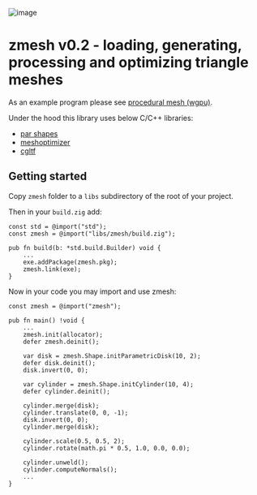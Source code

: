 ![image](logo.jpg)

# zmesh v0.2 - loading, generating, processing and optimizing triangle meshes

As an example program please see [procedural mesh (wgpu)](https://github.com/michal-z/zig-gamedev/tree/main/samples/procedural_mesh_wgpu).

Under the hood this library uses below C/C++ libraries:

* [par shapes](https://github.com/prideout/par/blob/master/par_shapes.h)
* [meshoptimizer](https://github.com/zeux/meshoptimizer)
* [cgltf](https://github.com/jkuhlmann/cgltf)

## Getting started

Copy `zmesh` folder to a `libs` subdirectory of the root of your project.

Then in your `build.zig` add:

```zig
const std = @import("std");
const zmesh = @import("libs/zmesh/build.zig");

pub fn build(b: *std.build.Builder) void {
    ...
    exe.addPackage(zmesh.pkg);
    zmesh.link(exe);
}
```

Now in your code you may import and use zmesh:

```zig
const zmesh = @import("zmesh");

pub fn main() !void {
    ...
    zmesh.init(allocator);
    defer zmesh.deinit();

    var disk = zmesh.Shape.initParametricDisk(10, 2);
    defer disk.deinit();
    disk.invert(0, 0);

    var cylinder = zmesh.Shape.initCylinder(10, 4);
    defer cylinder.deinit();

    cylinder.merge(disk);
    cylinder.translate(0, 0, -1);
    disk.invert(0, 0);
    cylinder.merge(disk);

    cylinder.scale(0.5, 0.5, 2);
    cylinder.rotate(math.pi * 0.5, 1.0, 0.0, 0.0);

    cylinder.unweld();
    cylinder.computeNormals();
    ...
}
```
